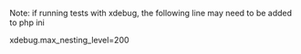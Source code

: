 Note: if running tests with xdebug, the following line may need to be added to php ini

xdebug.max_nesting_level=200